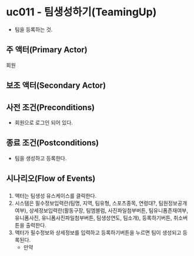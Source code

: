 # uc011 - 팀생성하기(TeamingUp)
- 팀을 등록하는 것.

## 주 액터(Primary Actor)
회원

## 보조 액터(Secondary Actor)

## 사전 조건(Preconditions)
- 회원으로 로그인 되어 있다.

## 종료 조건(Postconditions)
- 팀을 생성하고 등록한다.

## 시나리오(Flow of Events)

### 

1. 액터는 팀생성 유스케이스를 클릭한다.
2. 시스템은 필수정보입력란(팀명, 지역, 팀유형, 스포츠종목, 연령대?, 팀원정보공개여부), 상세정보입력란(활동구장, 팀엠블럼, 사진파일첨부버튼, 팀유니폼존재여부, 유니폼사진, 유니폼사진파일첨부버튼, 팀생성연도, 팀소개), 등록하기버튼, 취소버튼을 출력한다.
3. 액터가 필수정보와 상세정보를 입력하고 등록하기버튼을 누르면 팀이 생성되고 등록된다.
    - 만약 



